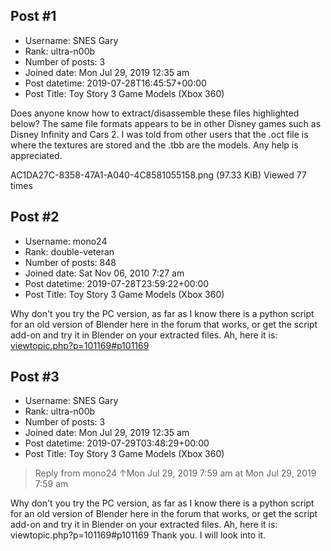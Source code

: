 ## Post #1
- Username: SNES Gary
- Rank: ultra-n00b
- Number of posts: 3
- Joined date: Mon Jul 29, 2019 12:35 am
- Post datetime: 2019-07-28T16:45:57+00:00
- Post Title: Toy Story 3 Game Models (Xbox 360)

Does anyone know how to extract/disassemble these files highlighted below? The same file formats appears to be in other Disney games such as Disney Infinity and Cars 2. I was told from other users that the .oct file is where the textures are stored and the .tbb are the models. Any help is appreciated.



AC1DA27C-8358-47A1-A040-4C8581055158.png (97.33 KiB) Viewed 77 times
## Post #2
- Username: mono24
- Rank: double-veteran
- Number of posts: 848
- Joined date: Sat Nov 06, 2010 7:27 am
- Post datetime: 2019-07-28T23:59:22+00:00
- Post Title: Toy Story 3 Game Models (Xbox 360)

Why don't you try the PC version, as far as I know there is a python script for an old version of Blender here in the forum that works, or get the script add-on and try it in Blender on your extracted files.
Ah, here it is: [viewtopic.php?p=101169#p101169](https://forum.xentax.com/viewtopic.php?p=101169#p101169)
## Post #3
- Username: SNES Gary
- Rank: ultra-n00b
- Number of posts: 3
- Joined date: Mon Jul 29, 2019 12:35 am
- Post datetime: 2019-07-29T03:48:29+00:00
- Post Title: Toy Story 3 Game Models (Xbox 360)

> Reply from mono24 ↑Mon Jul 29, 2019 7:59 am at Mon Jul 29, 2019 7:59 am
>
> 
Why don't you try the PC version, as far as I know there is a python script for an old version of Blender here in the forum that works, or get the script add-on and try it in Blender on your extracted files.
Ah, here it is: viewtopic.php?p=101169#p101169
Thank you. I will look into it.
